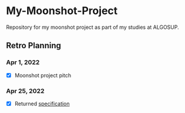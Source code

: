 # My-Moonshot-Project
Repository for my moonshot project as part of my studies at ALGOSUP.

## Retro Planning

### Apr 1, 2022
- [x] Moonshot project pitch

### Apr 25, 2022
- [x] Returned [specification](https://github.com/lauraleehollande/My-Moonshot-Project/blob/test/Specification.md)

